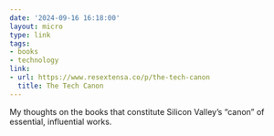 ```yaml
---
date: '2024-09-16 16:18:00'
layout: micro
type: link
tags:
- books
- technology
link:
- url: https://www.resextensa.co/p/the-tech-canon
  title: The Tech Canon
---
```


My thoughts on the books that constitute Silicon Valley’s “canon” of essential, influential works.
